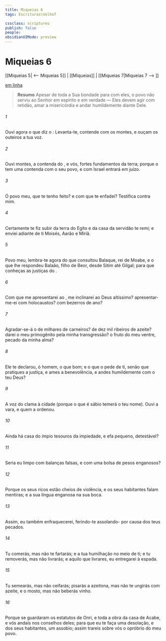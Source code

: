 ```yaml
---
title: Miqueias 6
tags: Escrituras\VelhoT

cssclass: scriptures
publish: false
people:
obsidianUIMode: preview
---
```


# Miqueias 6
[[Miqueias 5| <-- Miqueias 5]] | [[Miqueias]] | [[Miqueias 7|Miqueias 7 --> ]]

[em linha](https://churchofjesuschrist.org/study/scriptures/ot/micah/6?lang=por)

> __Resumo__
Apesar de toda a Sua bondade para com eles, o povo não serviu ao Senhor em espírito e em verdade — Eles devem agir com retidão, amar a misericórdia e andar humildemente diante Dele.

###### 1 
Ouvi agora o que diz o : Levanta-te, contende com os montes, e ouçam os outeiros a tua voz.

###### 2 
Ouvi montes, a contenda do , e vós, fortes fundamentos da terra; porque o  tem uma contenda com o seu povo, e com Israel entrará em juízo.

###### 3 
Ó povo meu, que te tenho feito? e com que te enfadei? Testifica contra mim.

###### 4 
Certamente te fiz subir da terra do Egito e da casa da servidão te remi; e enviei adiante de ti Moisés, Aarão e Miriã.

###### 5 
Povo meu, lembra-te agora do que consultou Balaque, rei de Moabe, e o que lhe respondeu Balaão, filho de Beor, desde Sitim até Gilgal; para que conheças as justiças do .

###### 6 
Com que me apresentarei ao ,  me inclinarei ao Deus altíssimo? apresentar-me-ei com holocaustos? com bezerros de  ano?

###### 7 
Agradar-se-á o  de milhares de carneiros? de dez mil ribeiros de azeite? darei o meu primogênito pela minha transgressão? o fruto do meu ventre,  pecado da minha alma?

###### 8 
Ele te declarou, ó homem, o que  bom; e o que o  pede de ti, senão que pratiques a justiça, e ames a benevolência, e andes humildemente com o teu Deus?

###### 9 
A voz do  clama à cidade (porque o que é sábio temerá o teu nome). Ouvi a vara, e quem a ordenou.

###### 10 
Ainda há  casa do ímpio tesouros da impiedade, e efa pequeno,  detestável?

###### 11 
Seria eu limpo com balanças falsas, e com uma bolsa de pesos enganosos?

###### 12 
Porque os seus ricos estão cheios de violência, e os seus habitantes falam mentiras; e a sua língua  enganosa na sua boca.

###### 13 
Assim, eu também  enfraquecerei, ferindo-te  assolando- por causa dos teus pecados.

###### 14 
Tu comerás, mas não te fartarás; e a tua humilhação  no meio de ti; e tu removerás, mas não livrarás; e aquilo que livrares, eu  entregarei à espada.

###### 15 
Tu semearás, mas não ceifarás; pisarás a azeitona, mas não te ungirás com azeite, e o mosto, mas não beberás vinho.

###### 16 
Porque se guardaram os estatutos de Onri, e toda a obra da casa de Acabe, e vós andais nos conselhos deles; para que eu te faça uma desolação, e dos seus habitantes, um assobio; assim trareis sobre vós o opróbrio do meu povo.


